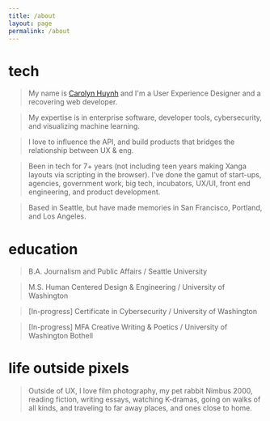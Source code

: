 ```yaml
---
title: /about
layout: page
permalink: /about
---
```


# tech

> My name is [Carolyn Huynh](https://www.linkedin.com/in/carolynkimhuynh/) and I'm a User Experience Designer and a recovering web developer.

> My expertise is in enterprise software, developer tools, cybersecurity, and visualizing machine learning. 

> I love to influence the API, and build products that bridges the relationship between UX & eng.

> Been in tech for 7+ years (not including teen years making Xanga layouts via scripting in the browser). I've done the gamut of start-ups, agencies, government work, big tech, incubators, UX/UI, front end engineering, and product development.

> Based in Seattle, but have made memories in San Francisco, Portland, and Los Angeles.

# education

> B.A. Journalism and Public Affairs / Seattle University

> M.S. Human Centered Design & Engineering / University of Washington

> [In-progress] Certificate in Cybersecurity / University of Washington

> [In-progress] MFA Creative Writing & Poetics / University of Washington Bothell

# life outside pixels 

> Outside of UX, I love film photography, my pet rabbit Nimbus 2000, reading fiction, writing essays, watching K-dramas, going on walks of all kinds, and traveling to far away places, and ones close to home.